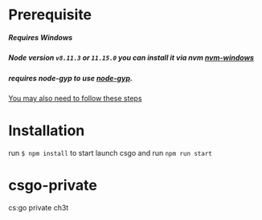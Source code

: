 # Prerequisite
##### Requires Windows
##### Node version `v8.11.3` or `11.15.0` you can install it via nvm [nvm-windows](https://github.com/coreybutler/nvm-windows)
##### requires node-gyp to use [node-gyp](https://github.com/nodejs/node-gyp). 
[You may also need to follow these steps](https://github.com/adam-p/markdown-here/wiki/Markdown-Cheatsheet)

# Installation
run `$ npm install`
to start launch csgo and run `npm run start`

# csgo-private
cs:go private ch3t
